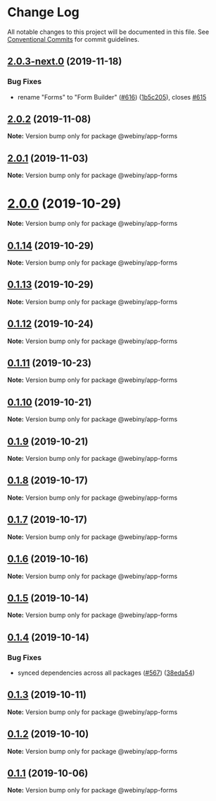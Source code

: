# Change Log

All notable changes to this project will be documented in this file.
See [Conventional Commits](https://conventionalcommits.org) for commit guidelines.

## [2.0.3-next.0](https://github.com/webiny/webiny-js/compare/@webiny/app-forms@2.0.2...@webiny/app-forms@2.0.3-next.0) (2019-11-18)


### Bug Fixes

* rename "Forms" to "Form Builder" ([#616](https://github.com/webiny/webiny-js/issues/616)) ([1b5c205](https://github.com/webiny/webiny-js/commit/1b5c205)), closes [#615](https://github.com/webiny/webiny-js/issues/615)





## [2.0.2](https://github.com/webiny/webiny-js/compare/@webiny/app-forms@2.0.1...@webiny/app-forms@2.0.2) (2019-11-08)

**Note:** Version bump only for package @webiny/app-forms





## [2.0.1](https://github.com/webiny/webiny-js/compare/@webiny/app-forms@2.0.0...@webiny/app-forms@2.0.1) (2019-11-03)

**Note:** Version bump only for package @webiny/app-forms





# [2.0.0](https://github.com/webiny/webiny-js/compare/@webiny/app-forms@0.1.14...@webiny/app-forms@2.0.0) (2019-10-29)

**Note:** Version bump only for package @webiny/app-forms





## [0.1.14](https://github.com/webiny/webiny-js/compare/@webiny/app-forms@0.1.13...@webiny/app-forms@0.1.14) (2019-10-29)

**Note:** Version bump only for package @webiny/app-forms





## [0.1.13](https://github.com/webiny/webiny-js/compare/@webiny/app-forms@0.1.12...@webiny/app-forms@0.1.13) (2019-10-29)

**Note:** Version bump only for package @webiny/app-forms





## [0.1.12](https://github.com/webiny/webiny-js/compare/@webiny/app-forms@0.1.11...@webiny/app-forms@0.1.12) (2019-10-24)

**Note:** Version bump only for package @webiny/app-forms





## [0.1.11](https://github.com/webiny/webiny-js/compare/@webiny/app-forms@0.1.10...@webiny/app-forms@0.1.11) (2019-10-23)

**Note:** Version bump only for package @webiny/app-forms





## [0.1.10](https://github.com/webiny/webiny-js/compare/@webiny/app-forms@0.1.9...@webiny/app-forms@0.1.10) (2019-10-21)

**Note:** Version bump only for package @webiny/app-forms





## [0.1.9](https://github.com/webiny/webiny-js/compare/@webiny/app-forms@0.1.8...@webiny/app-forms@0.1.9) (2019-10-21)

**Note:** Version bump only for package @webiny/app-forms





## [0.1.8](https://github.com/webiny/webiny-js/compare/@webiny/app-forms@0.1.7...@webiny/app-forms@0.1.8) (2019-10-17)

**Note:** Version bump only for package @webiny/app-forms





## [0.1.7](https://github.com/webiny/webiny-js/compare/@webiny/app-forms@0.1.6...@webiny/app-forms@0.1.7) (2019-10-17)

**Note:** Version bump only for package @webiny/app-forms





## [0.1.6](https://github.com/webiny/webiny-js/compare/@webiny/app-forms@0.1.5...@webiny/app-forms@0.1.6) (2019-10-16)

**Note:** Version bump only for package @webiny/app-forms





## [0.1.5](https://github.com/webiny/webiny-js/compare/@webiny/app-forms@0.1.4...@webiny/app-forms@0.1.5) (2019-10-14)

**Note:** Version bump only for package @webiny/app-forms





## [0.1.4](https://github.com/webiny/webiny-js/compare/@webiny/app-forms@0.1.3...@webiny/app-forms@0.1.4) (2019-10-14)


### Bug Fixes

* synced dependencies across all packages ([#567](https://github.com/webiny/webiny-js/issues/567)) ([38eda54](https://github.com/webiny/webiny-js/commit/38eda547bead6e8a2c46875730bbcd8f1227e475))





## [0.1.3](https://github.com/webiny/webiny-js/compare/@webiny/app-forms@0.1.2...@webiny/app-forms@0.1.3) (2019-10-11)

**Note:** Version bump only for package @webiny/app-forms





## [0.1.2](https://github.com/webiny/webiny-js/compare/@webiny/app-forms@0.1.1...@webiny/app-forms@0.1.2) (2019-10-10)

**Note:** Version bump only for package @webiny/app-forms





## [0.1.1](https://github.com/webiny/webiny-js/compare/@webiny/app-forms@0.1.0...@webiny/app-forms@0.1.1) (2019-10-06)

**Note:** Version bump only for package @webiny/app-forms
